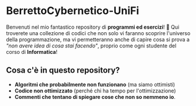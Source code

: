 # BerrettoCybernetico-UniFi

Benvenuti nel mio fantastico repository di **programmi ed esercizi**! 🎉 Qui troverete una collezione di codici che non solo vi faranno scoprire l'universo della programmazione, ma vi permetteranno anche di capire cosa si prova a *"non avere idea di cosa stai facendo"*, proprio come ogni studente del corso di **Informatica**!

## Cosa c'è in questo repository?

- **Algoritmi che probabilmente non funzionano** (ma siamo ottimisti)
- **Codice non ottimizzato** (perché chi ha tempo per l'ottimizzazione)
- **Commenti che tentano di spiegare cose che non so nemmeno io**.
